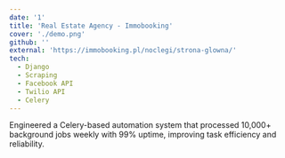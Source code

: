 ```yaml
---
date: '1'
title: 'Real Estate Agency - Immobooking'
cover: './demo.png'
github: ''
external: 'https://immobooking.pl/noclegi/strona-glowna/'
tech:
  - Django
  - Scraping
  - Facebook API
  - Twilio API
  - Celery
---
```


Engineered a Celery-based automation system that processed 10,000+ background jobs weekly with 99% uptime, improving task efficiency and reliability.
